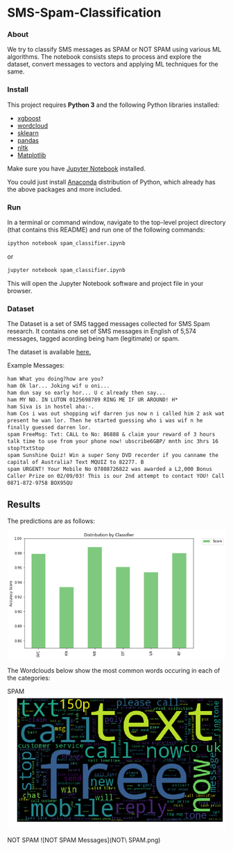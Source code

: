 # SMS-Spam-Classification

### About

We try to classify SMS messages as SPAM or NOT SPAM using various ML algorithms. The notebook consists steps to process and explore the dataset, convert messages to vectors and applying ML techniques for the same.

### Install

This project requires **Python 3** and the following Python libraries installed:

- [xgboost](xgboost.readthedocs.io/en/latest/build.html)
- [wordcloud](https://github.com/amueller/word_cloud)
- [sklearn](scikit-learn.org/)
- [pandas](https://pandas.org/)
- [nltk](https://nltk.org/)
- [Matplotlib](https://matplotlib.org/)

Make sure you have [Jupyter Notebook](http://ipython.org/notebook.html) installed.

You could just install [Anaconda](http://continuum.io/downloads) distribution of Python, which already has the above packages and more included. 


### Run

In a terminal or command window, navigate to the top-level project directory (that contains this README) and run one of the following commands:

```bash
ipython notebook spam_classifier.ipynb
```  
or
```bash
jupyter notebook spam_classifier.ipynb
```

This will open the Jupyter Notebook software and project file in your browser.

### Dataset

The Dataset is a set of SMS tagged messages  collected for SMS Spam research. It contains one set of SMS messages in English of 5,574 messages, tagged acording being ham (legitimate) or spam.

The dataset is available [here.](https://archive.ics.uci.edu/ml/datasets/SMS+Spam+Collection)

Example Messages:

```
ham What you doing?how are you? 
ham Ok lar... Joking wif u oni... 
ham dun say so early hor... U c already then say... 
ham MY NO. IN LUTON 0125698789 RING ME IF UR AROUND! H* 
ham Siva is in hostel aha:-. 
ham Cos i was out shopping wif darren jus now n i called him 2 ask wat present he wan lor. Then he started guessing who i was wif n he finally guessed darren lor. 
spam FreeMsg: Txt: CALL to No: 86888 & claim your reward of 3 hours talk time to use from your phone now! ubscribe6GBP/ mnth inc 3hrs 16 stop?txtStop 
spam Sunshine Quiz! Win a super Sony DVD recorder if you canname the capital of Australia? Text MQUIZ to 82277. B 
spam URGENT! Your Mobile No 07808726822 was awarded a L2,000 Bonus Caller Prize on 02/09/03! This is our 2nd attempt to contact YOU! Call 0871-872-9758 BOX95QU 

```

## Results 
The predictions are as follows:

![Predictions using different classifiers](predictions.png)

The Wordclouds below show the most common words occuring in each of the categories:

SPAM
![SPAM Messages](SPAM.png)

NOT SPAM
![NOT SPAM Messages](NOT\ SPAM.png)
